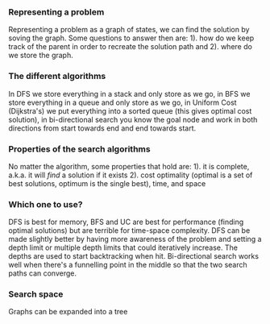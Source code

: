 ### Representing a problem
Representing a problem as a graph of states, we can find the solution by soving the graph. Some questions to answer then are: 1). how do we keep track of the parent in order to recreate the solution path and 2). where do we store the graph.  

### The different algorithms
In DFS we store everything in a stack and only store as we go, in BFS we store everything in a queue and only store as we go, in Uniform Cost (Dijkstra's) we put everything into a sorted queue (this gives optimal cost solution), in bi-directional search you know the goal node and work in both directions from start towards end and end towards start.  

### Properties of the search algorithms
No matter the algorithm, some properties that hold are: 1). it is complete, a.k.a. it will *find* a solution if it exists 2). cost optimality (optimal is a set of best solutions, optimum is the single best), time, and space  

### Which one to use?
DFS is best for memory, BFS and UC are best for performance (finding optimal solutions) but are terrible for time-space complexity. DFS can be made slightly better by having more awareness of the problem and setting a depth limit or multiple depth limits that could iteratively increase. The depths are used to start backtracking when hit. Bi-directional search works well when there's a funnelling point in the middle so that the two search paths can converge.  

### Search space
Graphs can be expanded into a tree